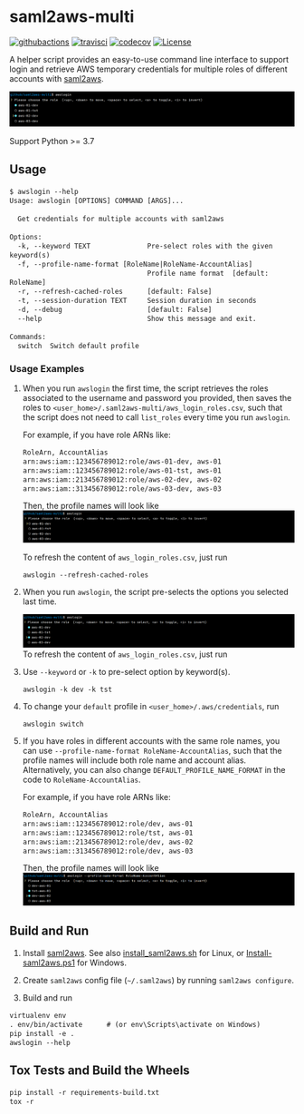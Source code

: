 # saml2aws-multi

[![githubactions](https://github.com/kyhau/saml2aws-multi/workflows/Build-Test/badge.svg)](https://github.com/kyhau/saml2aws-multi/actions)
[![travisci](https://travis-ci.org/kyhau/saml2aws-multi.svg?branch=master)](https://travis-ci.org/kyhau/saml2aws-multi) 
[![codecov](https://codecov.io/gh/kyhau/saml2aws-multi/branch/master/graph/badge.svg)](https://codecov.io/gh/kyhau/saml2aws-multi)
[![License](https://img.shields.io/badge/license-MIT-blue.svg)](http://en.wikipedia.org/wiki/MIT_License)

A helper script provides an easy-to-use command line interface to support login and retrieve AWS temporary
credentials for multiple roles of different accounts with [saml2aws](https://github.com/Versent/saml2aws).

![Example-RoleName](assets/Example-RoleName.png)

Support Python >= 3.7

## Usage

```
$ awslogin --help
Usage: awslogin [OPTIONS] COMMAND [ARGS]...

  Get credentials for multiple accounts with saml2aws

Options:
  -k, --keyword TEXT              Pre-select roles with the given keyword(s)
  -f, --profile-name-format [RoleName|RoleName-AccountAlias]
                                  Profile name format  [default: RoleName]
  -r, --refresh-cached-roles      [default: False]
  -t, --session-duration TEXT     Session duration in seconds
  -d, --debug                     [default: False]
  --help                          Show this message and exit.

Commands:
  switch  Switch default profile

```

### Usage Examples

1. When you run `awslogin` the first time, the script retrieves the roles associated to the username and password
you provided, then saves the roles to `<user_home>/.saml2aws-multi/aws_login_roles.csv`, such that the
script does not need to call `list_roles` every time you run `awslogin`.

    For example, if you have role ARNs like:
    ```
    RoleArn, AccountAlias
    arn:aws:iam::123456789012:role/aws-01-dev, aws-01
    arn:aws:iam::123456789012:role/aws-01-tst, aws-01
    arn:aws:iam::213456789012:role/aws-02-dev, aws-02
    arn:aws:iam::313456789012:role/aws-03-dev, aws-03
    ```
    Then, the profile names will look like
    ![Example-RoleName-init](assets/Example-RoleName-init.png)

    To refresh the content of `aws_login_roles.csv`, just run

    ```
    awslogin --refresh-cached-roles
    ```

2. When you run `awslogin`, the script pre-selects the options you selected last time.

    ![Example-RoleName](assets/Example-RoleName.png)
    To refresh the content of `aws_login_roles.csv`, just run

3. Use `--keyword` or `-k` to pre-select option by keyword(s).

    ```
    awslogin -k dev -k tst
    ```

4. To change your `default` profile in `<user_home>/.aws/credentials`, run

    ```
    awslogin switch
    ```

5. If you have roles in different accounts with the same role names, you can use 
`--profile-name-format RoleName-AccountAlias`, such that the profile names will include both role name and account
alias.  Alternatively, you can also change `DEFAULT_PROFILE_NAME_FORMAT` in the code to `RoleName-AccountAlias`.

    For example, if you have role ARNs like:
    ```
    RoleArn, AccountAlias
    arn:aws:iam::123456789012:role/dev, aws-01
    arn:aws:iam::123456789012:role/tst, aws-01
    arn:aws:iam::213456789012:role/dev, aws-02
    arn:aws:iam::313456789012:role/dev, aws-03
    ```
    Then, the profile names will look like
    ![Example-RoleName-AccountAlias](assets/Example-RoleName-AccountAlias.png)


## Build and Run

1. Install [saml2aws](https://github.com/Versent/saml2aws). See also
   [install_saml2aws.sh](install_saml2aws.sh) for Linux, or 
   [Install-saml2aws.ps1](Install-saml2aws.ps1) for Windows.

2. Create `saml2aws` config file (`~/.saml2aws`) by running `saml2aws configure`.

3. Build and run
```
virtualenv env
. env/bin/activate      # (or env\Scripts\activate on Windows)
pip install -e .
awslogin --help
```

## Tox Tests and Build the Wheels

```
pip install -r requirements-build.txt
tox -r
```
